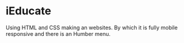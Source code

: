 # iEducate
Using HTML and CSS making an websites. By which it is fully mobile responsive and  there  is an Humber menu.
